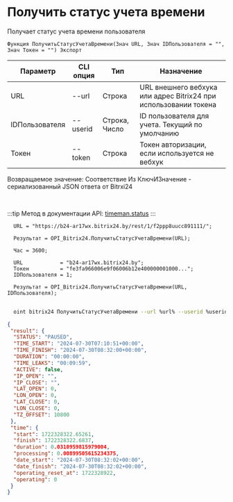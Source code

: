 ﻿---
sidebar_position: 9
---

# Получить статус учета времени
 Получает статус учета времени пользователя



`Функция ПолучитьСтатусУчетаВремени(Знач URL, Знач IDПользователя = "", Знач Токен = "") Экспорт`

  | Параметр | CLI опция | Тип | Назначение |
  |-|-|-|-|
  | URL | --url | Строка | URL внешнего вебхука или адрес Bitrix24 при использовании токена |
  | IDПользователя | --userid | Строка, Число | ID пользователя для учета. Текущий по умолчанию |
  | Токен | --token | Строка | Токен авторизации, если используется не вебхук |

  
  Возвращаемое значение:   Соответствие Из КлючИЗначение - сериализованный JSON ответа от Bitrxi24

<br/>

:::tip
Метод в документации API: [timeman.status](https://dev.1c-bitrix.ru/rest_help/timeman/base/timeman_status.php)
:::
<br/>


```bsl title="Пример кода"
  URL = "https://b24-ar17wx.bitrix24.by/rest/1/f2ppp8uucc891111/";
  
  Результат = OPI_Bitrix24.ПолучитьСтатусУчетаВремени(URL);
  
  Час = 3600;
  
  URL            = "b24-ar17wx.bitrix24.by";
  Токен          = "fe3fa966006e9f06006b12e400000001000...";
  IDПользователя = 1;
  
  Результат = OPI_Bitrix24.ПолучитьСтатусУчетаВремени(URL, IDПользователя);
```
        


```sh title="Пример команды CLI"
    
  oint bitrix24 ПолучитьСтатусУчетаВремени --url %url% --userid %userid% --token %token%

```

```json title="Результат"
{
 "result": {
  "STATUS": "PAUSED",
  "TIME_START": "2024-07-30T07:10:51+00:00",
  "TIME_FINISH": "2024-07-30T08:32:00+00:00",
  "DURATION": "00:00:00",
  "TIME_LEAKS": "00:09:59",
  "ACTIVE": false,
  "IP_OPEN": "",
  "IP_CLOSE": "",
  "LAT_OPEN": 0,
  "LON_OPEN": 0,
  "LAT_CLOSE": 0,
  "LON_CLOSE": 0,
  "TZ_OFFSET": 10800
 },
 "time": {
  "start": 1722328322.65261,
  "finish": 1722328322.6837,
  "duration": 0.0310959815979004,
  "processing": 0.00899505615234375,
  "date_start": "2024-07-30T08:32:02+00:00",
  "date_finish": "2024-07-30T08:32:02+00:00",
  "operating_reset_at": 1722328922,
  "operating": 0
 }
}
```
